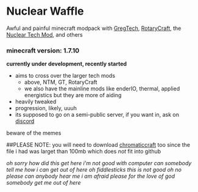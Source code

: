 # Nuclear Waffle
Awful and painful minecraft modpack with [GregTech](https://github.com/GregTech6/gregtech6), [RotaryCraft](https://github.com/ReikaKalseki/RotaryCraft), the [Nuclear Tech Mod](https://github.com/HbmMods/Hbm-s-Nuclear-Tech-GIT), and others

### minecraft version: 1.7.10
 **currently under development, recently started**

- aims to cross over the larger tech mods
  - above, NTM, GT, RotaryCraft
  - we also have the mainline mods like enderIO, thermal, applied energistics but they are more of aiding
- heavily tweaked
- progression, likely, uuuh
- its supposed to go on a semi-public server, if you want in, ask on [discord](https://discord.gg/NTYMgvZeM7)

beware of the memes

##PLEASE NOTE: you will need to download [chromaticcraft](https://www.curseforge.com/minecraft/mc-mods/chromaticraft) too since the file i had was larget than 100mb which does *not* fit into github






_oh sorry how did this get here i'm not good with computer can somebody tell me how i can get out of here oh fiddlesticks this is not good oh no please can anybody hear me i am afraid please for the love of god somebody get me out of here_
